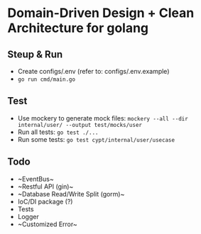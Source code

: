 # Domain-Driven Design + Clean Architecture for golang

## Steup & Run
* Create configs/.env (refer to: configs/.env.example)
* `go run cmd/main.go`

## Test
* Use mockery to generate mock files: `mockery --all --dir internal/user/ --output test/mocks/user`
* Run all tests: `go test ./...`
* Run some tests: `go test cypt/internal/user/usecase`

## Todo
* ~EventBus~
* ~Restful API (gin)~
* ~Database Read/Write Split (gorm)~
* IoC/DI package (?)
* Tests
* Logger
* ~Customized Error~
